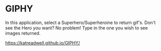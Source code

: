 # GIPHY
In this application, select a Superhero/Superheroine to return gif's.  Don't see the Hero you want?  No problem!  Type in the one you wish to see images returned.

https://katreadwell.github.io/GIPHY/
